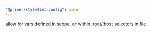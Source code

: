 ```yaml
---
"@primer/stylelint-config": minor
---
```


allow for vars defined in scope, or within :root/:host selectors in file
